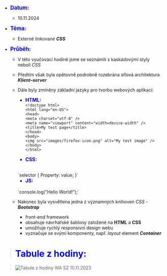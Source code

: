 - <span style="color:blue; font-size: 120%;">**Datum:**</span>
    - 10.11.2024

- <span style="color:blue; font-size: 120%;">**Téma:**</span>
    - Externě linkované **_CSS_**

- <span style="color:blue; font-size: 120%;">**Průběh:**</span>

    - V této vyučovací hodině jsme se seznámili s kaskádovými styly neboli *CSS*

    - Předtím však byla opětovně podrobně rozebrána síťová architektura **_Klient–server_**

    - Dále byly zmíněny základní jazyky pro tvorbu webových aplikací:
        - <span style="color:blue; font-size: 110%;">**HTML:**</span>
            <br>
            `<!doctype html>` <br>
            `<html lang="en-US">` <br>
            `<head>` <br>
                `<meta charset="utf-8" />` <br>
                `<meta name="viewport" content="width=device-width" />` <br>
                `<title>My test page</title>` <br>
            `</head>` <br>
            `<body>` <br>
                `<img src="images/firefox-icon.png" alt="My test image" />` <br>
            `</body>` <br>
            `</html>` <br>

        - <span style="color:blue; font-size: 110%;">**CSS:**</span>
        <br>
            `selector { Property: value; }`
            
        - <span style="color:blue; font-size: 110%;">**JS:**</span>
        <br>
            `console.log("Hello World!");`
    
    - Nakonec byla vysvětlena jedna z významných knihoven _CSS_ - ***Bootstrap***
        - front-end framework
        - obsahuje návrhářské šablony založené na **HTML** a **CSS**
        - umožňuje rychlý responsivní design webu
        - vyznačuje se svými komponenty, např. *layout* element **_Container_**

> # <span style="color:blue;">**Tabule z hodiny:**</span>


> ![Tabule z hodiny WA SZ 10.11.2023](https://lh3.googleusercontent.com/fife/AGXqzDk-hedPwK72RLkln0R3UwQXqBzTtBcxApCA1ao-TsALsGrXTqCQ_jQ0tFEct3cccKLXy8PkU9vKi7OoSgMTsLFMcAEurPqaTL5YwCq9cs-R6dNd20fIURZPPSnS9hQjtWpGCpawqxgZmtpyPJLi3xOt9r8BmlpJr-8xbZIYx0kfpq4g6XRhBxHkQYltdZNkSSoCifGMrTQQUzgE6gxVOB5jqVgIw6dyQ1hVcZLrFxQZgrLRpikJAxNFqnTV55wKiC6dtR3XIESYPNlV3PqGRGoQf-dX8AGn35CpGwItI5VsIrRO_aUIw0rpTHPf3XqbTcsizgUyR_nSbcVb1VtTAdXjmxoX0P_8ILlG94YpnhP-O2v2qA9MXVdcSh-rOqOeNRDhawZvwbgLWnZWoSxqPoQwGtkyO01ZwXv6h06zoE4wiqPru2iE9bLKpiJc8Sg4sypsuAfqRPnSwvzuQYA4dO_UMHpu4weZB6SXQ_XpFqfc2lbmwuoqoXZ6DvCQD_30Il7TZTUC8zX9VrMuf2hi_cPWBA_8UN_Ntp94DnKzjOXvasAswSwG7dit139bhn15eX2kr5f9twe_XunXjCzluJZ8qefy2QMQenckpE-fppH6H50tPBmYwwVtuUh5T6bgeg_alYekSBy7vnYaKrcnwFWVmqYmCtwfyTybOu1gzwJwc3snFb_wL-uQ0kJmw3BfU5HxCTUGzgxJMq8ExrAtAVp-xbQ4HR-yTHFnussgk8VExrDizq8IqlyAakKz-PohSUWvBBSTWnNwMcLya9Knt0OM-r6d_85Pw98BilE_J0mzNsfv_z9hUnted49tD9zRK-vdxPXk83AKyHdKh1CW8mrk7nHOeCzBhgjTp5xm3aw-2lmcEL1JftkhYHuPXP3uhNw-gnRij_5dzxx5gHSwKYaNYIcRGibQ_f2JKhUFjgtJCFRZeqPrJW79co-l_1SmzrqhQ5I5HuLTA0NEVAb4XX4DAiXyfP_n=w1920-h953 'Tabule z hodiny WA SZ 10.11.2023')